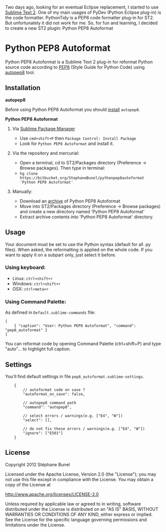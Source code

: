 Two days ago, looking for an eventual Eclipse replacement, I started to use [Sublime Text 2](http://www.sublimetext.com/).
One of my main usages of PyDev (Python Eclipse plug-in) is the code formatter.
PythonTidy is a PEP8 code formatter plug-in for ST2. But unfortunately it did not work for me.
So, for fun and learning, I decided to create a new ST2 plugin: Python PEP8 Autoformat

# Python PEP8 Autoformat

Python PEP8 Autoformat is a Sublime Text 2 plug-in for reformat Python source code according to [PEP8](http://www.python.org/dev/peps/pep-0008/) (Style Guide for Python Code) using [autopep8](https://github.com/hhatto/autopep8) tool.

## Installation

**autopep8**

Before using Python PEP8 Autoformat you should [install](https://github.com/hhatto/autopep8#installation) `autopep8`.

**Python PEP8 Autoformat**

1. Via [Sublime Package Manager](http://wbond.net/sublime_packages/package_control)
    + Use `cmd+shift+P` then `Package Control: Install Package`
    + Look for `Python PEP8 Autoformat` and install it.

1. Via the repository and mercurial:
    + Open a terminal, cd to ST2/Packages directory (Preference -> Browse packages). Then type in terminal:
    + `hg clone https://bitbucket.org/StephaneBunel/pythonpep8autoformat 'Python PEP8 Autoformat'`

1. Manually:
    + Download an [archive](https://bitbucket.org/StephaneBunel/pythonpep8autoformat/downloads) of Python PEP8 Autoformat
    + Move into ST2/Packages directory (Preference -> Browse packages) and create a new directory named 'Python PEP8 Autoformat'
    + Extract archive contents into 'Python PEP8 Autoformat' directory.

## Usage

Your document must be set to use the Python syntax (default for all .py files).
When asked, the reformatting is applied on the whole code.
If you want to apply it on a subpart only, just select it before.

### Using keyboard:

- Linux:   `ctrl+shift+r`
- Windows: `ctrl+shift+r`
- OSX:     `ctrl+meta+r`

### Using Command Palette:

As defined in `Default.sublime-commands` file:

	[
	    { "caption": "User: Python PEP8 Autoformat", "command": "pep8_autoformat" }
	]

You can reformat code by opening Command Palette (ctrl+shift+P) and type "auto"...
to highlight full caption.

## Settings

You'll find default settings in file `pep8_autoformat.sublime-settings`.

        {
            // autoformat code on save ?
            "autoformat_on_save": false,

            // autopep8 command path
            "command": "autopep8",

            // select errors / warnings(e.g. ["E4", "W"])
            "select": [],

            // do not fix these errors / warnings(e.g. ["E4", "W"])
            "ignore": ["E501"]
        }


## License

Copyright 2012 Stéphane Bunel

Licensed under the Apache License, Version 2.0 (the "License");
you may not use this file except in compliance with the License.
You may obtain a copy of the License at

http://www.apache.org/licenses/LICENSE-2.0

Unless required by applicable law or agreed to in writing, software
distributed under the License is distributed on an "AS IS" BASIS,
WITHOUT WARRANTIES OR CONDITIONS OF ANY KIND, either express or implied.
See the License for the specific language governing permissions and
limitations under the License.
